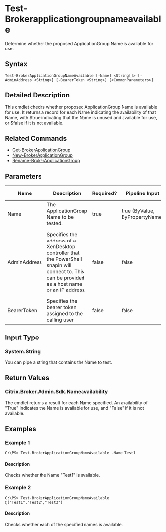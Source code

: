 ﻿
# Test-Brokerapplicationgroupnameavailable
Determine whether the proposed ApplicationGroup Name is available for use.
## Syntax
```
Test-BrokerApplicationGroupNameAvailable [-Name] <String[]> [-AdminAddress <String>] [-BearerToken <String>] [<CommonParameters>]
```
## Detailed Description
This cmdlet checks whether proposed ApplicationGroup Name is available for use. It returns a record for each Name indicating the availability of that Name, with \$true indicating that the Name is unused and available for use, or \$false if it is not available.


## Related Commands

* [Get-BrokerApplicationGroup](../Get-BrokerApplicationGroup/)
* [New-BrokerApplicationGroup](../New-BrokerApplicationGroup/)
* [Rename-BrokerApplicationGroup](../Rename-BrokerApplicationGroup/)
## Parameters
| Name   | Description | Required? | Pipeline Input | Default Value |
| --- | --- | --- | --- | --- |
| Name | The ApplicationGroup Name to be tested. | true | true (ByValue, ByPropertyName) |  |
| AdminAddress | Specifies the address of a XenDesktop controller that the PowerShell snapin will connect to. This can be provided as a host name or an IP address. | false | false | Localhost. Once a value is provided by any cmdlet, this value will become the default. |
| BearerToken | Specifies the bearer token assigned to the calling user | false | false |  |

## Input Type

### System.String
You can pipe a string that contains the Name to test.
## Return Values

### Citrix.Broker.Admin.Sdk.Nameavailability
The cmdlet returns a result for each Name specified. An availability of "True" indicates the Name is available for use, and "False" if it is not available.
## Examples

### Example 1
```
C:\PS> Test-BrokerApplicationGroupNameAvailable -Name Test1
```
#### Description
Checks whether the Name "Test1" is available.
### Example 2
```
C:\PS> Test-BrokerApplicationGroupNameAvailable @("Test1","Test2","Test3")
```
#### Description
Checks whether each of the specified names is available.
